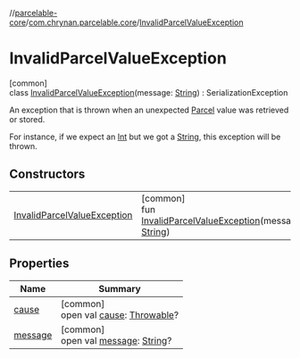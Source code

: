 //[parcelable-core](../../../index.md)/[com.chrynan.parcelable.core](../index.md)/[InvalidParcelValueException](index.md)

# InvalidParcelValueException

[common]\
class [InvalidParcelValueException](index.md)(message: [String](https://kotlinlang.org/api/latest/jvm/stdlib/kotlin/-string/index.html)) : SerializationException

An exception that is thrown when an unexpected [Parcel](../-parcel/index.md) value was retrieved or stored.

For instance, if we expect an [Int](https://kotlinlang.org/api/latest/jvm/stdlib/kotlin/-int/index.html) but we got a [String](https://kotlinlang.org/api/latest/jvm/stdlib/kotlin/-string/index.html), this exception will be thrown.

## Constructors

| | |
|---|---|
| [InvalidParcelValueException](-invalid-parcel-value-exception.md) | [common]<br>fun [InvalidParcelValueException](-invalid-parcel-value-exception.md)(message: [String](https://kotlinlang.org/api/latest/jvm/stdlib/kotlin/-string/index.html)) |

## Properties

| Name | Summary |
|---|---|
| [cause](index.md#-654012527%2FProperties%2F1557879601) | [common]<br>open val [cause](index.md#-654012527%2FProperties%2F1557879601): [Throwable](https://kotlinlang.org/api/latest/jvm/stdlib/kotlin/-throwable/index.html)? |
| [message](index.md#1824300659%2FProperties%2F1557879601) | [common]<br>open val [message](index.md#1824300659%2FProperties%2F1557879601): [String](https://kotlinlang.org/api/latest/jvm/stdlib/kotlin/-string/index.html)? |
